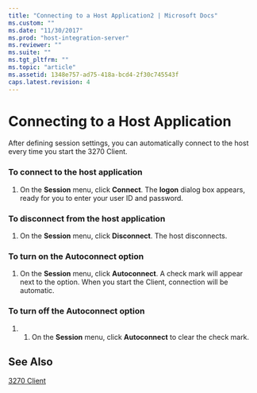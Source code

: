 ```yaml
---
title: "Connecting to a Host Application2 | Microsoft Docs"
ms.custom: ""
ms.date: "11/30/2017"
ms.prod: "host-integration-server"
ms.reviewer: ""
ms.suite: ""
ms.tgt_pltfrm: ""
ms.topic: "article"
ms.assetid: 1348e757-ad75-418a-bcd4-2f30c745543f
caps.latest.revision: 4
---
```

# Connecting to a Host Application
After defining session settings, you can automatically connect to the host every time you start the 3270 Client.  
  
### To connect to the host application  
  
1.  On the **Session** menu, click **Connect**. The **logon** dialog box appears, ready for you to enter your user ID and password.  
  
### To disconnect from the host application  
  
1.  On the **Session** menu, click **Disconnect**. The host disconnects.  
  
### To turn on the Autoconnect option  
  
1.  On the **Session** menu, click **Autoconnect**. A check mark will appear next to the option. When you start the Client, connection will be automatic.  
  
### To turn off the Autoconnect option  
  
1.  1. On the **Session** menu, click **Autoconnect** to clear the check mark.  
  
## See Also  
 [3270 Client](../core/3270-client1.md)